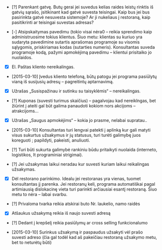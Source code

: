 - [?] Parenkant gatvę. Butų gerai jei suvedus kelias raides leistų rinktis iš gatvių sąrašo, įsitikinant kad gatvė suvesta teisingai. Kaip bus jei bus pasirinkta gatvė nesuvesta sistemoje? Ar ji nukeliaus į restoraną, kaip pasitikrinti ar teisingai suvestas adresas?

- [-] Atsipskaitymas pavedimu (tokio visai nėra0 – reikia sprendimo kaip administruosime tokius klientus. Šiuo metu: klientas su kuriuo yra sudaryta pavedimine sutartis aprašomas programoje su visomis sąlygomis, priskiriamas kodas (sutarties numeris). Konsultantas suveda programoje kodą, pažymi apmokėjimą pavedimu – klientui prisitaiko jo nuolaidos.

- [x] El. Paštas kliento nereikalingas.

- [2015-03-10] Įvedus kliento telefoną, būtų patogu jei programa pasiūlytų vianą iš susijusių adresų – pagreitintų aptarnavimą.

- [x] Užrašas „Susispažinau ir sutinku su taisyklėmis“ – nereikalingas.

- [?] Kuponas (suvesti turimus skaičius) – pagalvojau kad nereiklngas, bet žiūrint į ateiti gal būt galima panaudoti kokiom nors akcijoms – atrakcijoms...

- [x] Užrašas „Saugus apmokėjims“ – kokia jo prasme, nelabai supratau..

- [2015-03-10] Konsultantas turi lengvai patekti į aplinką kur gali matyti visus sukurtus užsakymus ir jų statusus, turi turėti galimybę juos koreguoti ; papildyti, pakeisti, anuliuoti.

- [?] Turi būti sukurta galimybė rankiniu būdu pritaikyti nuolaida (interneto, logistikos,  It programiniai strigimai).

- [?] Jei užsakymas laikui neradau kur suvesti kuriam laikui reikalingas užsakymas.

- [x] Dėl restorano parinkimo. Idealu jei restoranas yra vienas, tuomet konsultantas jį parenka. Jei restoranų keli, programa automatiškai pagal artimiausią dislokacinę vieta turi parinkti arčiausiai esantį restoraną. Šiuo metu to nėra – labai svarbu.

- [?] Privaloma tvarka reikia atskirai buto Nr. laukelio, namo raidės

- [x] Atšaukus užsakymą reikia iš naujo suvesti adresą

- [?] Dedant į krepšelį reikia pasiūlymų ar cross selling funkcionalumo

- [2015-03-10] Surinkus užsakymą ir paspaudus užsakyti vėl prašo suvesti adreso (čia gal todėl kad aš pakeičiau restoraną užsakymo metu, bet to neturėtų būti)
